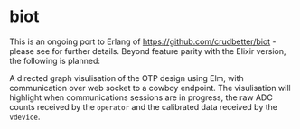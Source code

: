 biot
=====

This is an ongoing port to Erlang of https://github.com/crudbetter/biot - please see for further details. Beyond feature parity with the Elixir version, the following is planned:

A directed graph visulisation of the OTP design using Elm, with communication over web socket to a cowboy endpoint. The visulisation will highlight when communications sessions are in progress, the raw ADC counts received by the `operator` and the calibrated data received by the `vdevice`.
